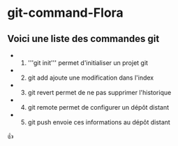 ﻿# git-command-Flora

## **Voici une liste des commandes git**

* 1. '''git init''' permet d'initialiser un projet git
* 2. git add ajoute une modification dans l'index
* 3. git revert permet de ne pas supprimer l'historique
* 4. git remote permet de configurer un dépôt distant
* 5. git push envoie ces informations au dépôt distant

:+1: 